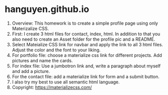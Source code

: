 # hanguyen.github.io
1. Overview: This homework is to create a simple profile page using only Materizalize CSS.
2. First: I create 3 html files for contact, index, html. In addition to that you also need to create an Asset folder for the profile pic and a README.
3. Select Mateialize CSS link for navbar and apply the link to all 3 html files. Adjust the color and the font to your liking.
4. For portfolio file: choose a materialize css link for different projects. Add pictures and name the cards.
5. For index file: Use a jumbotron link and, write a paragraph about myself and add a picture.
6. For the contact file: add a materialize link for form and a submit button.
7. I also try my best to use all semantic html language.
7. Copyright: https://materializecss.com/